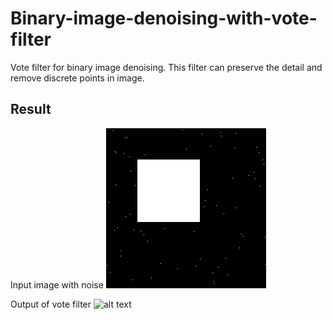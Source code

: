 # Binary-image-denoising-with-vote-filter
Vote filter for binary image denoising. This filter can preserve the detail and remove discrete points in image.

## Result
Input image with noise
![alt text](Input.png? "Input")

Output of vote filter
![alt text](Output.png? "Output")


